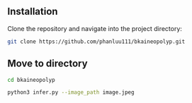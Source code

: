 ## Installation

Clone the repository and navigate into the project directory:

```bash
git clone https://github.com/phanluu111/bkaineopolyp.git
```
## Move to directory
```bash
cd bkaineopolyp
```

``` bash
python3 infer.py --image_path image.jpeg
```
